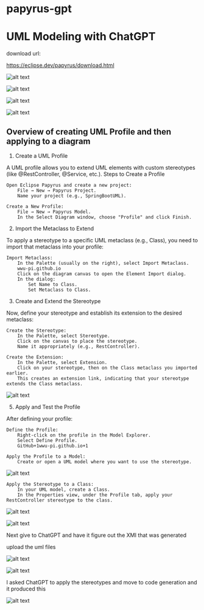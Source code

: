 # papyrus-gpt
# UML Modeling with ChatGPT

download url:

https://eclipse.dev/papyrus/download.html

![alt text](image.png)

![alt text](image-1.png)

![alt text](image-2.png)

![alt text](image-3.png)


## Overview of creating UML Profile and then applying to a diagram


   1. Create a UML Profile

A UML profile allows you to extend UML elements with custom stereotypes (like @RestController, @Service, etc.).
Steps to Create a Profile

    Open Eclipse Papyrus and create a new project:
        File → New → Papyrus Project.
        Name your project (e.g., SpringBootUML).

    Create a New Profile:
        File → New → Papyrus Model.
        In the Select Diagram window, choose "Profile" and click Finish.

   
2. Import the Metaclass to Extend

To apply a stereotype to a specific UML metaclass (e.g., Class), you need to import that metaclass into your profile:​


    Import Metaclass:
        In the Palette (usually on the right), select Import Metaclass.​
        wwu-pi.github.io
        Click on the diagram canvas to open the Element Import dialog.​
        In the dialog:​
            Set Name to Class.
            Set Metaclass to Class.
      

3. Create and Extend the Stereotype

Now, define your stereotype and establish its extension to the desired metaclass:​

    Create the Stereotype:
        In the Palette, select Stereotype.​
        Click on the canvas to place the stereotype.​
        Name it appropriately (e.g., RestController).​

    Create the Extension:
        In the Palette, select Extension.​
        Click on your stereotype, then on the Class metaclass you imported earlier.​
        This creates an extension link, indicating that your stereotype extends the Class metaclass.​


![alt text](image-4.png)


5. Apply and Test the Profile

After defining your profile:​

    Define the Profile:
        Right-click on the profile in the Model Explorer.​
        Select Define Profile.​
        GitHub+1wwu-pi.github.io+1

    Apply the Profile to a Model:
        Create or open a UML model where you want to use the stereotype.​
       
![alt text](image-5.png)



    Apply the Stereotype to a Class:
        In your UML model, create a Class.​
        In the Properties view, under the Profile tab, apply your RestController stereotype to the class.​

![alt text](image-6.png)

 ![alt text](image-7.png)

 Next give to ChatGPT and have it figure out the XMI that was generated

upload the uml files

![alt text](image-9.png)



 ![alt text](image-8.png)


 I asked ChatGPT to apply the stereotypes and move to code generation and it produced this


 ![alt text](image-10.png)